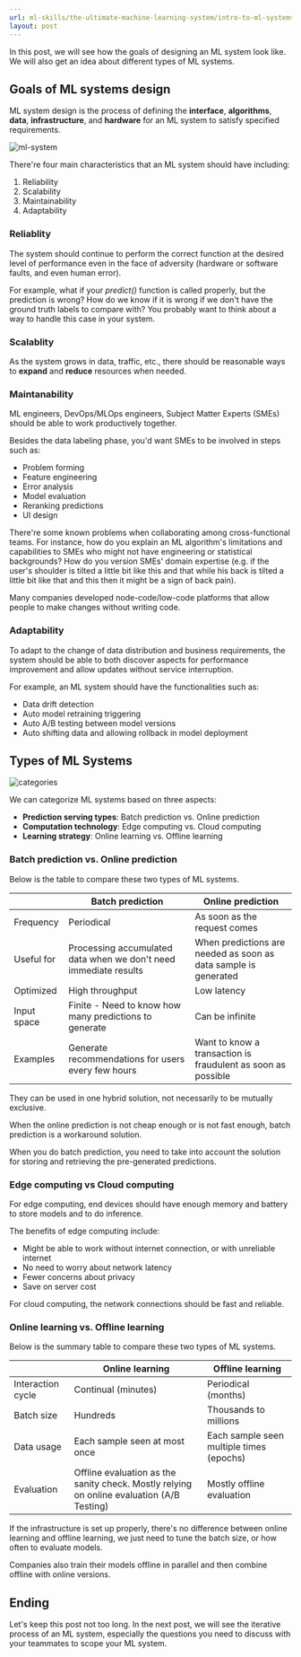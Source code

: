 ```yaml
---
url: ml-skills/the-ultimate-machine-learning-system/intro-to-ml-systems-design-part-1-overview
layout: post
---
```


In this post, we will see how the goals of designing an ML system look like. We will also get an idea about different types of ML systems.

<toc>

## Goals of ML systems design

ML system design is the process of defining the **interface**, **algorithms**, **data**, **infrastructure**, and **hardware** for an ML system to satisfy specified requirements.

![ml-system][ml-system]

There're four main characteristics that an ML system should have including:

1. Reliability
1. Scalability
1. Maintainability
1. Adaptability

### Reliablity

The system should continue to perform the correct function at the desired level of performance even in the face of adversity (hardware or software faults, and even human error).

For example, what if your _predict()_ function is called properly, but the prediction is wrong? How do we know if it is wrong if we don't have the ground truth labels to compare with? You probably want to think about a way to handle this case in your system.

### Scalablity

As the system grows in data, traffic, etc., there should be reasonable ways to **expand** and **reduce** resources when needed.

### Maintanability

ML engineers, DevOps/MLOps engineers, Subject Matter Experts (SMEs) should be able to work productively together.

Besides the data labeling phase, you'd want SMEs to be involved in steps such as:

- Problem forming
- Feature engineering
- Error analysis
- Model evaluation
- Reranking predictions
- UI design

There're some known problems when collaborating among cross-functional teams. For instance, how do you explain an ML algorithm's limitations and capabilities to SMEs who might not have engineering or statistical backgrounds? How do you version SMEs' domain expertise (e.g. if the user's shoulder is tilted a little bit like this and that while his back is tilted a little bit like that and this then it might be a sign of back pain).

Many companies developed node-code/low-code platforms that allow people to make changes without writing code.

### Adaptability

To adapt to the change of data distribution and business requirements, the system should be able to both discover aspects for performance improvement and allow updates without service interruption.

For example, an ML system should have the functionalities such as:

- Data drift detection
- Auto model retraining triggering
- Auto A/B testing between model versions
- Auto shifting data and allowing rollback in model deployment

## Types of ML Systems

![categories][categories]

We can categorize ML systems based on three aspects:

- **Prediction serving types**: Batch prediction vs. Online prediction
- **Computation technology**: Edge computing vs. Cloud computing
- **Learning strategy**: Online learning vs. Offline learning

### Batch prediction vs. Online prediction

Below is the table to compare these two types of ML systems.

|             | Batch prediction                                                 | Online prediction                                               |
| ----------- | ---------------------------------------------------------------- | --------------------------------------------------------------- |
| Frequency   | Periodical                                                       | As soon as the request comes                                    |
| Useful for  | Processing accumulated data when we don't need immediate results | When predictions are needed as soon as data sample is generated |
| Optimized   | High throughput                                                  | Low latency                                                     |
| Input space | Finite - Need to know how many predictions to generate           | Can be infinite                                                 |
| Examples    | Generate recommendations for users every few hours               | Want to know a transaction is fraudulent as soon as possible    |

They can be used in one hybrid solution, not necessarily to be mutually exclusive.

When the online prediction is not cheap enough or is not fast enough, batch prediction is a workaround solution.

When you do batch prediction, you need to take into account the solution for storing and retrieving the pre-generated predictions.

### Edge computing vs Cloud computing

For edge computing, end devices should have enough memory and battery to store models and to do inference.

The benefits of edge computing include:

- Might be able to work without internet connection, or with unreliable internet
- No need to worry about network latency
- Fewer concerns about privacy
- Save on server cost

For cloud computing, the network connections should be fast and reliable.

### Online learning vs. Offline learning

Below is the summary table to compare these two types of ML systems.

|                   | Online learning                                                                           | Offline learning                         |
| ----------------- | ----------------------------------------------------------------------------------------- | ---------------------------------------- |
| Interaction cycle | Continual (minutes)                                                                       | Periodical (months)                      |
| Batch size        | Hundreds                                                                                  | Thousands to millions                    |
| Data usage        | Each sample seen at most once                                                             | Each sample seen multiple times (epochs) |
| Evaluation        | Offline evaluation as the sanity check. Mostly relying on online evaluation (A/B Testing) | Mostly offline evaluation                |

If the infrastructure is set up properly, there's no difference between online learning and offline learning, we just need to tune the batch size, or how often to evaluate models.

Companies also train their models offline in parallel and then combine offline with online versions.

## Ending

Let's keep this post not too long. In the next post, we will see the iterative process of an ML system, especially the questions you need to discuss with your teammates to scope your ML system.

<!-- MARKDOWN LINKS & IMAGES -->

[ml-system]: /assets/images/ml-skills/the-ultimate-machine-learning-system/intro-to-ml-systems-design-part-1-overview/ml-system.png
[categories]: /assets/images/ml-skills/the-ultimate-machine-learning-system/intro-to-ml-systems-design-part-1-overview/categories.jpg

